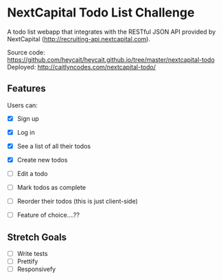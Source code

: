 # NextCapital Todo List Challenge

A todo list webapp that integrates with the RESTful JSON API provided by NextCapital (http://recruiting-api.nextcapital.com).

Source code: https://github.com/heycait/heycait.github.io/tree/master/nextcapital-todo
Deployed: http://caitlyncodes.com/nextcapital-todo/

## Features

Users can:

- [X] Sign up
- [X] Log in
- [X] See a list of all their todos
- [X] Create new todos
- [ ] Edit a todo
- [ ] Mark todos as complete
- [ ] Reorder their todos (this is just client-side)
- [ ] Feature of choice....??


## Stretch Goals
- [ ] Write tests
- [ ] Prettify
- [ ] Responsivefy
